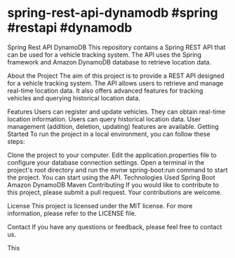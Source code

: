 # spring-rest-api-dynamodb #spring #restapi #dynamodb

Spring Rest API DynamoDB
This repository contains a Spring REST API that can be used for a vehicle tracking system. The API uses the Spring framework and Amazon DynamoDB database to retrieve location data.

About the Project
The aim of this project is to provide a REST API designed for a vehicle tracking system. The API allows users to retrieve and manage real-time location data. It also offers advanced features for tracking vehicles and querying historical location data.

Features
Users can register and update vehicles.
They can obtain real-time location information.
Users can query historical location data.
User management (addition, deletion, updating) features are available.
Getting Started
To run the project in a local environment, you can follow these steps:

Clone the project to your computer.
Edit the application.properties file to configure your database connection settings.
Open a terminal in the project's root directory and run the mvnw spring-boot:run command to start the project.
You can start using the API.
Technologies Used
Spring Boot
Amazon DynamoDB
Maven
Contributing
If you would like to contribute to this project, please submit a pull request. Your contributions are welcome.

License
This project is licensed under the MIT license. For more information, please refer to the LICENSE file.

Contact
If you have any questions or feedback, please feel free to contact us.

This
